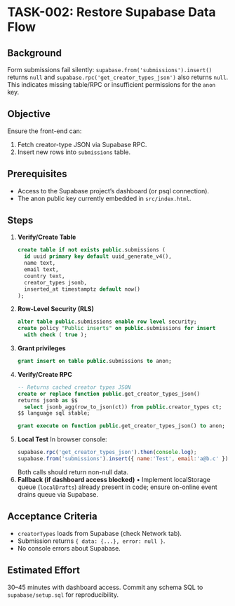 # TASK-002: Restore Supabase Data Flow

## Background
Form submissions fail silently: `supabase.from('submissions').insert()` returns `null` and `supabase.rpc('get_creator_types_json')` also returns `null`. This indicates missing table/RPC or insufficient permissions for the `anon` key.

## Objective
Ensure the front-end can:
1. Fetch creator-type JSON via Supabase RPC.
2. Insert new rows into `submissions` table.

## Prerequisites
* Access to the Supabase project’s dashboard (or psql connection).
* The anon public key currently embedded in `src/index.html`.

## Steps
1. **Verify/Create Table**
   ```sql
   create table if not exists public.submissions (
     id uuid primary key default uuid_generate_v4(),
     name text,
     email text,
     country text,
     creator_types jsonb,
     inserted_at timestamptz default now()
   );
   ```
2. **Row-Level Security (RLS)**
   ```sql
   alter table public.submissions enable row level security;
   create policy "Public inserts" on public.submissions for insert
     with check ( true );
   ```
3. **Grant privileges**
   ```sql
   grant insert on table public.submissions to anon;
   ```
4. **Verify/Create RPC**
   ```sql
   -- Returns cached creator types JSON
   create or replace function public.get_creator_types_json()
   returns jsonb as $$
     select jsonb_agg(row_to_json(ct)) from public.creator_types ct;
   $$ language sql stable;

   grant execute on function public.get_creator_types_json() to anon;
   ```
5. **Local Test**
   In browser console:
   ```js
   supabase.rpc('get_creator_types_json').then(console.log);
   supabase.from('submissions').insert({ name:'Test', email:'a@b.c' });
   ```
   Both calls should return non-null data.
6. **Fallback (if dashboard access blocked)**
   • Implement localStorage queue (`localDrafts`) already present in code; ensure on-online event drains queue via Supabase.

## Acceptance Criteria
- `creatorTypes` loads from Supabase (check Network tab).
- Submission returns `{ data: {...}, error: null }`.
- No console errors about Supabase.

## Estimated Effort
30–45 minutes with dashboard access. Commit any schema SQL to `supabase/setup.sql` for reproducibility.
